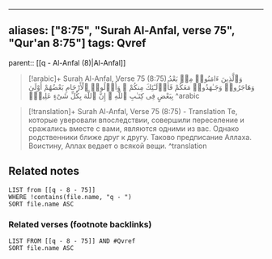 
---
aliases: ["8:75", "Surah Al-Anfal, verse 75", "Qur'an 8:75"]
tags: Qvref
---

parent:: [[q - Al-Anfal (8)|Al-Anfal]]

> [!arabic]+ Surah Al-Anfal, Verse 75 (8:75)
> <span class="quran-arabic">وَٱلَّذِينَ ءَامَنُوا۟ مِنۢ بَعْدُ وَهَاجَرُوا۟ وَجَـٰهَدُوا۟ مَعَكُمْ فَأُو۟لَـٰٓئِكَ مِنكُمْ ۚ وَأُو۟لُوا۟ ٱلْأَرْحَامِ بَعْضُهُمْ أَوْلَىٰ بِبَعْضٍ فِى كِتَـٰبِ ٱللَّهِ ۗ إِنَّ ٱللَّهَ بِكُلِّ شَىْءٍ عَلِيمٌۢ</span>
^arabic

> [!translation]+ Surah Al-Anfal, Verse 75 (8:75) - Translation
> Те, которые уверовали впоследствии, совершили переселение и сражались вместе с вами, являются одними из вас. Однако родственники ближе друг к другу. Таково предписание Аллаха. Воистину, Аллах ведает о всякой вещи.
^translation



## Related notes
```dataview
LIST from [[q - 8 - 75]]
WHERE !contains(file.name, "q - ")
SORT file.name ASC
```

### Related verses (footnote backlinks)
```dataview
LIST FROM [[q - 8 - 75]] AND #Qvref
SORT file.name ASC
```

